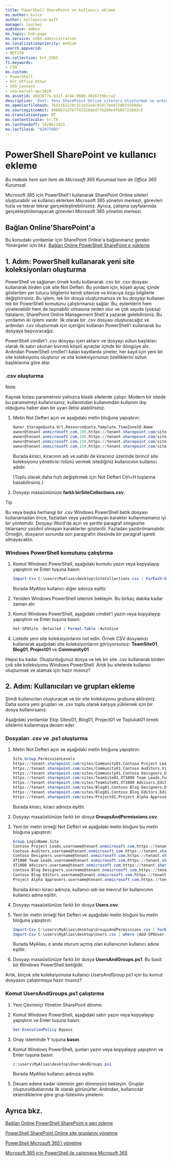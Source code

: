 ```yaml
---
title: PowerShell SharePoint ve kullanıcı ekleme
ms.author: kvice
author: kelleyvice-msft
manager: laurawi
audience: Admin
ms.topic: hub-page
ms.service: o365-administration
ms.localizationpriority: medium
search.appverid:
- MET150
ms.collection: Ent_O365
f1.keywords:
- CSH
ms.custom:
- PowerShell
- Ent_Office_Other
- SPO_Content
- seo-marvel-apr2020
ms.assetid: d0d3877a-831f-4744-96b0-d8167f06cca2
description: 'Özet: Yeni SharePoint Online siteleri oluşturmak ve ardından bu sitelere kullanıcı ve grup eklemek için PowerShell kullanın.'
ms.openlocfilehash: 76411621c0c313a31e4c92417b4472d6fd34ddac
ms.sourcegitcommit: d4b867e37bf741528ded7fb289e4f6847228d2c5
ms.translationtype: MT
ms.contentlocale: tr-TR
ms.lasthandoff: 10/06/2021
ms.locfileid: "62977695"
---
```

# <a name="create-sharepoint-online-sites-and-add-users-with-powershell"></a>PowerShell SharePoint ve kullanıcı ekleme

*Bu makale hem son hem de Microsoft 365 Kurumsal hem de Office 365 Kurumsal.*

Microsoft 365 için PowerShell'i kullanarak SharePoint Online siteleri oluşturabilir ve kullanıcı eklerken Microsoft 365 yönetim merkezi, görevleri hızla ve tekrar tekrar gerçekleştirebilirsiniz. Ayrıca, çalışma sayfalarında gerçekleştirilemayacak görevleri Microsoft 365 yönetim merkezi.

## <a name="connect-to-sharepoint-online"></a>Bağlan Online'SharePoint'a

Bu konudaki yordamlar için SharePoint Online'a bağlanmanız gerekir. Yönergeler için bkz. [Bağlan Online PowerShell SharePoint e yükleme](/powershell/sharepoint/sharepoint-online/connect-sharepoint-online)

## <a name="step-1-create-new-site-collections-using-powershell"></a>1. Adım: PowerShell kullanarak yeni site koleksiyonları oluşturma

PowerShell ve sağlanan örnek kodu kullanarak .csv bir .csv dosyası kullanarak birden çok site Not Defteri. Bu yordam için, köşeli ayraç içinde gösterilen yer tutucu bilgilerini kendi sitenize ve kiracıya özgü bilgilerle değiştirirsiniz. Bu işlem, tek bir dosya oluşturmanıza ve bu dosyayı kullanan tek bir PowerShell komutunu çalıştırmanızı sağlar. Bu, eylemlerin hem yinelenebilir hem de taşınabilir olmasına neden olur ve çok sayıda (yoksa) hataların, SharePoint Online Management Shell'a yazarak gelebilirsiniz. Bu yordamın iki işlemi vardır. İlk olarak bir .csv dosyası oluşturacağız ve ardından .csv oluşturmak için içeriğini kullanan PowerShell'i kullanarak bu dosyaya başvuracağız.

PowerShell cmdlet'i .csv dosyayı içeri aktarır ve dosyayı sütun başlıkları olarak ilk satırı okunan kıvrımlı köşeli ayraçlar içinde bir döngüye alır. Ardından PowerShell cmdlet'i kalan kayıtlarda yineler, her kayıt için yeni bir site koleksiyonu oluşturur ve site koleksiyonunun özelliklerini sütun başlıklarına göre atar.

### <a name="create-a-csv-file"></a>.csv oluşturma

> [!NOTE]
> Kaynak kotası parametresi yalnızca klasik sitelerde çalışır. Modern bir sitede bu parametreyi kullanırsanız, kullanımdan kullanımdan kullanım dışı olduğunu haber alan bir uyarı iletisi alabilirsiniz.

1. Metin Not Defteri açın ve aşağıdaki metin bloğuna yapıştırın:

   ```powershell
   Owner,StorageQuota,Url,ResourceQuota,Template,TimeZoneID,Name
   owner@tenant.onmicrosoft.com,100,https://tenant.sharepoint.com/sites/TeamSite01,25,EHS#1,10,Contoso Team Site
   owner@tenant.onmicrosoft.com,100,https://tenant.sharepoint.com/sites/Blog01,25,BLOG#0,10,Contoso Blog
   owner@tenant.onmicrosoft.com,150,https://tenant.sharepoint.com/sites/Project01,25,PROJECTSITE#0,10,Project Alpha
   owner@tenant.onmicrosoft.com,150,https://tenant.sharepoint.com/sites/Community01,25,COMMUNITY#0,10,Community Site
   ```

   Burada *kiracı*, kiracının adı ve sahibi de kiracınız üzerinde birincil site koleksiyonu yöneticisi rolünü vermek istediğiniz kullanıcının kullanıcı adıdır.

   (Toplu olarak daha hızlı değiştirmek için Not Defteri Ctrl+H tuşlarına basabilirsiniz.)

2. Dosyayı masaüstünüze **farklı birSiteCollections.csv**.

> [!TIP]
> Bu veya başka herhangi bir .csv Windows PowerShell betik dosyası kullanamadan önce, fazladan veya yazdırılmayan karakter kullanmamanız iyi bir yöntemdir. Dosyayı Word'de açın ve şeritte paragraf simgesine tıklarsanız yazdırıl olmayan karakterler gösterilir. Fazladan yazdırılmamalıdır. Örneğin, dosyanın sonunda son paragrafın ötesinde bir paragraf işareti olmayacaktır.

### <a name="run-the-windows-powershell-command"></a>Windows PowerShell komutunu çalıştırma

1. Komut Windows PowerShell, aşağıdaki komutu yazın veya kopyalayıp yapıştırın ve Enter tuşuna basın:

   ```powershell
   Import-Csv C:\users\MyAlias\desktop\SiteCollections.csv | ForEach-Object {New-SPOSite -Owner $_.Owner -StorageQuota $_.StorageQuota -Url $_.Url -NoWait -ResourceQuota $_.ResourceQuota -Template $_.Template -TimeZoneID $_.TimeZoneID -Title $_.Name}
   ```

   Burada *MyAlias* kullanıcı diğer adınıza eşittir.

2. Yeniden Windows PowerShell istemini bekleyin. Bu birkaç dakika kadar zaman alır.

3. Komut Windows PowerShell, aşağıdaki cmdlet'i yazın veya kopyalayıp yapıştırın ve Enter tuşuna basın:

   ```powershell
   Get-SPOSite -Detailed | Format-Table -AutoSize
   ```

4. Listede yeni site koleksiyonlarını not edin. Örnek CSV dosyamızı kullanarak aşağıdaki site koleksiyonlarını görüyorsunuz: **TeamSite01**, **Blog01**, **Project01** ve **Community01**

Hepsi bu kadar. Oluşturduğunuz dosya ve tek bir site .csv kullanarak birden çok site koleksiyonu Windows PowerShell. Artık bu sitelerde kullanıcı oluşturmak ve atamak için hazır mısınız?

## <a name="step-2-add-users-and-groups"></a>2. Adım: Kullanıcıları ve grupları ekleme

Şimdi kullanıcıları oluşturacak ve bir site koleksiyonu grubuna eklirsiniz. Daha sonra yeni grupları ve .csv toplu olarak karşıya yüklemek için bir dosya kullanırsanız.

Aşağıdaki yordamlar Ekip Sitesi01, Blog01, Project01 ve Topluluk01 örnek sitelerini kullanmaya devam eder.

### <a name="create-csv-and-ps1-files"></a>Dosyaları .csv ve .ps1 oluşturma

1. Metin Not Defteri açın ve aşağıdaki metin bloğuna yapıştırın:

   ```powershell
   Site,Group,PermissionLevels
   https://tenant.sharepoint.com/sites/Community01,Contoso Project Leads,Full Control
   https://tenant.sharepoint.com/sites/Community01,Contoso Auditors,View Only
   https://tenant.sharepoint.com/sites/Community01,Contoso Designers,Design
   https://tenant.sharepoint.com/sites/TeamSite01,XT1000 Team Leads,Full Control
   https://tenant.sharepoint.com/sites/TeamSite01,XT1000 Advisors,Edit
   https://tenant.sharepoint.com/sites/Blog01,Contoso Blog Designers,Design
   https://tenant.sharepoint.com/sites/Blog01,Contoso Blog Editors,Edit
   https://tenant.sharepoint.com/sites/Project01,Project Alpha Approvers,Full Control
   ```

   Burada *kiracı,* kiracı adınıza eşittir.

2. Dosyayı masaüstünüze farklı bir dosya **GroupsAndPermissions.csv**.

3. Yeni bir metin örneği Not Defteri ve aşağıdaki metin bloğuni bu metin bloğuna yapıştırın:

   ```powershell
   Group,LoginName,Site
   Contoso Project Leads,username@tenant.onmicrosoft.com,https://tenant.sharepoint.com/sites/Community01
   Contoso Auditors,username@tenant.onmicrosoft.com,https://tenant.sharepoint.com/sites/Community01
   Contoso Designers,username@tenant.onmicrosoft.com,https://tenant.sharepoint.com/sites/Community01
   XT1000 Team Leads,username@tenant.onmicrosoft.com,https://tenant.sharepoint.com/sites/TeamSite01
   XT1000 Advisors,username@tenant.onmicrosoft.com,https://tenant.sharepoint.com/sites/TeamSite01
   Contoso Blog Designers,username@tenant.onmicrosoft.com,https://tenant.sharepoint.com/sites/Blog01
   Contoso Blog Editors,username@tenant.onmicrosoft.com,https://tenant.sharepoint.com/sites/Blog01
   Project Alpha Approvers,username@tenant.onmicrosoft.com,https://tenant.sharepoint.com/sites/Project01
   ```

   Burada *kiracı* kiracı adınıza, kullanıcı *adı* ise mevcut bir kullanıcının kullanıcı adına eşittir.

4. Dosyayı masaüstünüze farklı bir dosya **Users.csv**.

5. Yeni bir metin örneği Not Defteri ve aşağıdaki metin bloğuni bu metin bloğuna yapıştırın:

   ```powershell
   Import-Csv C:\users\MyAlias\desktop\GroupsAndPermissions.csv | ForEach-Object {New-SPOSiteGroup -Group $_.Group -PermissionLevels $_.PermissionLevels -Site $_.Site}
   Import-Csv C:\users\MyAlias\desktop\Users.csv | where {Add-SPOUser -Group $_.Group –LoginName $_.LoginName -Site $_.Site}
   ```

   Burada MyAlias, o anda oturum açmış olan kullanıcının kullanıcı adına eşittir.

6. Dosyayı masaüstünüze farklı bir dosya **UsersAndGroups.ps1**. Bu basit bir Windows PowerShell betiğidir.

Artık, birçok site koleksiyonuna kullanıcı UsersAndGroup.ps1 için bu komut dosyasını çalıştırmaya hazır mısınız?

### <a name="run-usersandgroupsps1-script"></a>Komut UsersAndGroups.ps1 çalıştırma

1. Yeni Çevrimiçi Yönetim SharePoint dönme.

2. Komut Windows PowerShell, aşağıdaki satırı yazın veya kopyalayıp yapıştırın ve Enter tuşuna basın:

   ```powershell
   Set-ExecutionPolicy Bypass
   ```

3. Onay isteminde Y tuşuna **basın**.

4. Komut Windows PowerShell, şunları yazın veya kopyalayıp yapıştırın ve Enter tuşuna basın:

   ```powershell
   c:\users\MyAlias\desktop\UsersAndGroups.ps1
   ```

   Burada *MyAlias* kullanıcı adınıza eşittir.

5. Devam edene kadar istemnin geri dönmesini bekleyin. Gruplar oluşturulduklarında ilk olarak görünürler. Ardından, kullanıcılar eklendiklerine göre grup listesinin yinelenir.

## <a name="see-also"></a>Ayrıca bkz.

[Bağlan Online PowerShell SharePoint e geri ödeme](/powershell/sharepoint/sharepoint-online/connect-sharepoint-online)

[PowerShell SharePoint Online site gruplarını yönetme](manage-sharepoint-site-groups-with-powershell.md)

[PowerShell Microsoft 365'i yönetme](manage-microsoft-365-with-microsoft-365-powershell.md)

[Microsoft 365 için PowerShell ile çalışmaya Microsoft 365](getting-started-with-microsoft-365-powershell.md)

